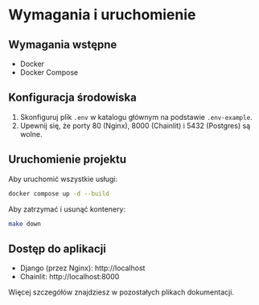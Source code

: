 # Wymagania i uruchomienie

## Wymagania wstępne

- Docker
- Docker Compose

## Konfiguracja środowiska

1. Skonfiguruj plik `.env` w katalogu głównym na podstawie `.env-example`.
2. Upewnij się, że porty 80 (Nginx), 8000 (Chainlit) i 5432 (Postgres) są wolne.

## Uruchomienie projektu

Aby uruchomić wszystkie usługi:

```bash
docker compose up -d --build
```

Aby zatrzymać i usunąć kontenery:

```bash
make down
```

## Dostęp do aplikacji

- Django (przez Nginx): http://localhost
- Chainlit: http://localhost:8000

Więcej szczegółów znajdziesz w pozostałych plikach dokumentacji. 
